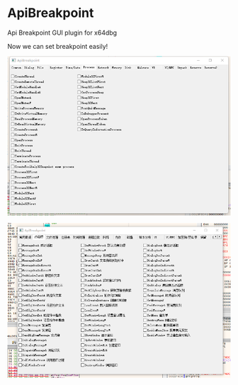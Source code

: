 # ApiBreakpoint
Api Breakpoint GUI plugin for x64dbg

Now we can set breakpoint easily!

![image](2.png)

![image](1.png)
